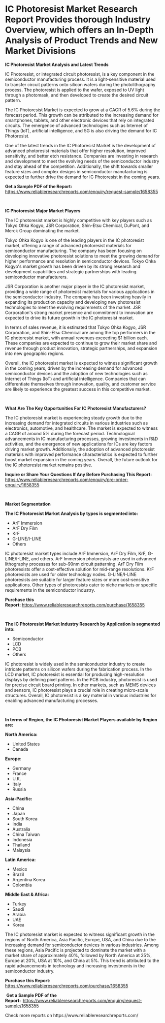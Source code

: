 <p><h1>IC Photoresist Market Research Report Provides thorough Industry Overview, which offers an In-Depth Analysis of Product Trends and New Market Divisions</h1></p><p><strong>IC Photoresist Market Analysis and Latest Trends</strong></p>
<p><p>IC Photoresist, or integrated circuit photoresist, is a key component in the semiconductor manufacturing process. It is a light-sensitive material used to transfer circuit patterns onto silicon wafers during the photolithography process. The photoresist is applied to the wafer, exposed to UV light through a photomask, and then developed to create the desired circuit pattern.</p><p>The IC Photoresist Market is expected to grow at a CAGR of 5.6% during the forecast period. This growth can be attributed to the increasing demand for smartphones, tablets, and other electronic devices that rely on integrated circuits. The emergence of advanced technologies such as Internet of Things (IoT), artificial intelligence, and 5G is also driving the demand for IC Photoresist.</p><p>One of the latest trends in the IC Photoresist Market is the development of advanced photoresist materials that offer higher resolution, improved sensitivity, and better etch resistance. Companies are investing in research and development to meet the evolving needs of the semiconductor industry and stay ahead of the competition. Additionally, the shift towards smaller feature sizes and complex designs in semiconductor manufacturing is expected to further drive the demand for IC Photoresist in the coming years.</p></p>
<p><strong>Get a Sample PDF of the Report:&nbsp;</strong> <a href="https://www.reliableresearchreports.com/enquiry/request-sample/1658355">https://www.reliableresearchreports.com/enquiry/request-sample/1658355</a></p>
<p>&nbsp;</p>
<p><strong>IC Photoresist Major Market Players</strong></p>
<p><p>The IC photoresist market is highly competitive with key players such as Tokyo Ohka Kogyo, JSR Corporation, Shin-Etsu Chemical, DuPont, and Merck Group dominating the market. </p><p>Tokyo Ohka Kogyo is one of the leading players in the IC photoresist market, offering a range of advanced photoresist materials for semiconductor manufacturing. The company has been focusing on developing innovative photoresist solutions to meet the growing demand for higher performance and resolution in semiconductor devices. Tokyo Ohka Kogyo's market growth has been driven by its strong research and development capabilities and strategic partnerships with leading semiconductor manufacturers.</p><p>JSR Corporation is another major player in the IC photoresist market, providing a wide range of photoresist materials for various applications in the semiconductor industry. The company has been investing heavily in expanding its production capacity and developing new photoresist technologies to meet the evolving requirements of the market. JSR Corporation's strong market presence and commitment to innovation are expected to drive its future growth in the IC photoresist market.</p><p>In terms of sales revenue, it is estimated that Tokyo Ohka Kogyo, JSR Corporation, and Shin-Etsu Chemical are among the top performers in the IC photoresist market, with annual revenues exceeding $1 billion each. These companies are expected to continue to grow their market share and revenue through product innovation, strategic partnerships, and expansion into new geographic regions.</p><p>Overall, the IC photoresist market is expected to witness significant growth in the coming years, driven by the increasing demand for advanced semiconductor devices and the adoption of new technologies such as Internet of Things (IoT) and artificial intelligence. Companies that can differentiate themselves through innovation, quality, and customer service are likely to experience the greatest success in this competitive market.</p></p>
<p>&nbsp;</p>
<p><strong>What Are The Key Opportunities For IC Photoresist Manufacturers?</strong></p>
<p><p>The IC photoresist market is experiencing steady growth due to the increasing demand for integrated circuits in various industries such as electronics, automotive, and healthcare. The market is expected to witness a CAGR of around 5% during the forecast period. Technological advancements in IC manufacturing processes, growing investments in R&D activities, and the emergence of new applications for ICs are key factors driving market growth. Additionally, the adoption of advanced photoresist materials with improved performance characteristics is expected to further boost market expansion in the coming years. Overall, the future outlook for the IC photoresist market remains positive.</p></p>
<p><strong>Inquire or Share Your Questions If Any Before Purchasing This Report:</strong> <a href="https://www.reliableresearchreports.com/enquiry/pre-order-enquiry/1658355">https://www.reliableresearchreports.com/enquiry/pre-order-enquiry/1658355</a></p>
<p>&nbsp;</p>
<p><strong>Market Segmentation</strong></p>
<p><strong>The IC Photoresist Market Analysis by types is segmented into:</strong></p>
<p><ul><li>ArF Immersion</li><li>ArF Dry Film</li><li>KrF</li><li>G-LINE/I-LINE</li><li>Others</li></ul></p>
<p><p>IC photoresist market types include ArF Immersion, ArF Dry Film, KrF, G-LINE/I-LINE, and others. ArF Immersion photoresists are used in advanced lithography processes for sub-90nm circuit patterning. ArF Dry Film photoresists offer a cost-effective solution for mid-range resolutions. KrF photoresists are used for older technology nodes. G-LINE/I-LINE photoresists are suitable for larger feature sizes or more cost-sensitive applications. Other types of photoresists cater to niche markets or specific requirements in the semiconductor industry.</p></p>
<p><strong>Purchase this Report:&nbsp;</strong><a href="https://www.reliableresearchreports.com/purchase/1658355">https://www.reliableresearchreports.com/purchase/1658355</a></p>
<p>&nbsp;</p>
<p><strong>The IC Photoresist Market Industry Research by Application is segmented into:</strong></p>
<p><ul><li>Semiconductor</li><li>LCD</li><li>PCB</li><li>Others</li></ul></p>
<p><p>IC photoresist is widely used in the semiconductor industry to create intricate patterns on silicon wafers during the fabrication process. In the LCD market, IC photoresist is essential for producing high-resolution displays by defining pixel patterns. In the PCB industry, photoresist is used for precise circuit board printing. In other markets, such as MEMS devices and sensors, IC photoresist plays a crucial role in creating micro-scale structures. Overall, IC photoresist is a key material in various industries for enabling advanced manufacturing processes.</p></p>
<p>&nbsp;</p>
<p><strong>In terms of Region, the IC Photoresist Market Players available by Region are:</strong></p>
<p>
    <p> <strong> North America: </strong>
        <ul>
            <li>United States</li>
            <li>Canada</li>
        </ul>
        </p> 
    <p> <strong> Europe: </strong>
        <ul>
            <li>Germany</li>
            <li>France</li>
            <li>U.K.</li>
            <li>Italy</li>
            <li>Russia</li>
        </ul>
        </p> 
    <p> <strong> Asia-Pacific: </strong>
        <ul>
            <li>China</li>
            <li>Japan</li>
            <li>South Korea</li>
            <li>India</li>
            <li>Australia</li>
            <li>China Taiwan</li>
            <li>Indonesia</li>
            <li>Thailand</li>
            <li>Malaysia</li>
        </ul>
        </p> 
    <p> <strong> Latin America: </strong>
        <ul>
            <li>Mexico</li>
            <li>Brazil</li>
            <li>Argentina Korea</li>
            <li>Colombia</li>
        </ul>
        </p> 
    <p> <strong> Middle East & Africa: </strong>
        <ul>
            <li>Turkey</li>
            <li>Saudi</li>
            <li>Arabia</li>
            <li>UAE</li>
            <li>Korea</li>
        </ul>
    </p>
    </p>
<p><p>The IC photoresist market is expected to witness significant growth in the regions of North America, Asia Pacific, Europe, USA, and China due to the increasing demand for semiconductor devices in various industries. Among these regions, Asia Pacific is projected to dominate the market with a market share of approximately 40%, followed by North America at 25%, Europe at 20%, USA at 10%, and China at 5%. This trend is attributed to the rapid advancements in technology and increasing investments in the semiconductor industry.</p></p>
<p><strong>Purchase this Report: </strong><a href="https://www.reliableresearchreports.com/purchase/1658355">https://www.reliableresearchreports.com/purchase/1658355</a></p>
<p>&nbsp;<strong>Get a Sample PDF of the Report:&nbsp;&nbsp;</strong><a href="https://www.reliableresearchreports.com/enquiry/request-sample/1658355">https://www.reliableresearchreports.com/enquiry/request-sample/1658355</a></p>
<p><strong></strong></p>
<p>Check more reports on https://www.reliableresearchreports.com/</p>